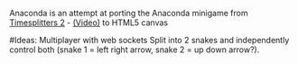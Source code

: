 Anaconda is an attempt at porting the Anaconda minigame from [Timesplitters 2](http://en.wikipedia.org/wiki/TimeSplitters_2 "Timesplitters 2") - [(Video)](http://www.youtube.com/watch?v=h22thYhPCNw "Anaconda video")
 to HTML5 canvas


#Ideas:
	Multiplayer with web sockets
	Split into 2 snakes and independently control both (snake 1 = left right arrow, snake 2 = up down arrow?).
